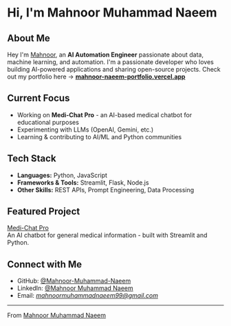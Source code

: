 # Hi, I'm Mahnoor Muhammad Naeem

 <!-- 🔗 **Portfolio:** [mahnoor-portfolio.dev](http://localhost:8080/) -->
<!-- [![Portfolio](https://img.shields.io/badge/Portfolio-Visit-blue)](http://localhost:8080/) -->

<!-- [![Portfolio](https://img.shields.io/badge/Mahnoor's%20Portfolio-Visit%20Now-blue?style=for-the-badge)](https://mahnoor-portfolio.vercel.app) -->


<!-- # Mahnoor's Portfolio -->  
<!-- [![Portfolio](https://img.shields.io/badge/Mahnoor's%20Portfolio-Visit%20Now-blue?style=for-the-badge)](https://mahnoor-portfolio.vercel.app) -->

<!-- [![Mahnoor's Portfolio](https://img.shields.io/badge/Mahnoor's%20Portfolio-Visit-blue?style=for-the-badge)](https://mahnoor-portfolio.vercel.app) -->

## About Me
Hey I'm [Mahnoor](https://mahnoor-portfolio.vercel.app), an **AI Automation Engineer** passionate about data, machine learning, and automation.
I'm a passionate developer who loves building AI-powered applications and sharing open-source projects.
Check out my portfolio here → [**mahnoor-naeem-portfolio.vercel.app**](https://mahnoor-naeem-portfolio.vercel.app)

## Current Focus
- Working on **Medi-Chat Pro** - an AI-based medical chatbot for educational purposes
- Experimenting with LLMs (OpenAI, Gemini, etc.)
- Learning & contributing to AI/ML and Python communities

## Tech Stack
- **Languages:** Python, JavaScript
- **Frameworks & Tools:** Streamlit, Flask, Node.js
- **Other Skills:** REST APIs, Prompt Engineering, Data Processing

## Featured Project
[Medi-Chat Pro](https://github.com/Mahnoor-Muhammad-Naeem/medi-chat-pro)  
An AI chatbot for general medical information - built with Streamlit and Python.

## Connect with Me
- GitHub: [@Mahnoor-Muhammad-Naeem](https://github.com/Mahnoor-Muhammad-Naeem)
- LinkedIn: [@Mahnoor Muhammad Naeem](https://www.linkedin.com/in/mahnoor-muhammad-naeem/)
- Email: *mahnoormuhammadnaeem99@gmail.com*

---
From [Mahnoor Muhammad Naeem](https://github.com/Mahnoor-Muhammad-Naeem)
